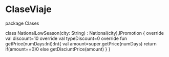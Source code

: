 # ClaseViaje
package Clases

class NationalLowSeason(city: String) : National(city),IPromotion
{
   override val discount=10
    override val typeDiscount=0
    override fun getPrice(numDays:Int):Int{
        val amount=super.getPrice(numDays)
        return if(amount==0)0 else getDisciuntPrice(amount)
    }
}
